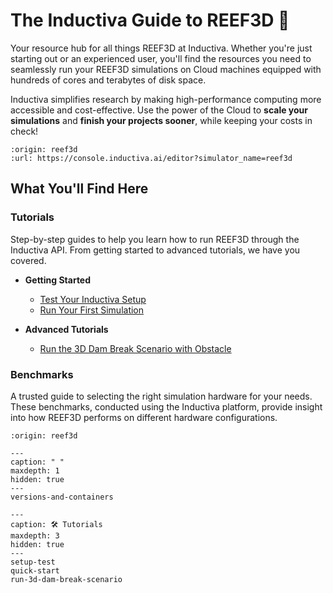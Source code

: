 # The Inductiva Guide to REEF3D 🌊

Your resource hub for all things REEF3D at Inductiva. Whether you're just starting out or an experienced user, you'll find the resources you need to seamlessly run your REEF3D simulations on Cloud machines equipped with hundreds of cores and terabytes of disk space.

Inductiva simplifies research by making high-performance computing more accessible and cost-effective. Use the power of the Cloud to **scale your simulations** and **finish your projects sooner**, while keeping your costs in check! 

```{python_editor}
:origin: reef3d
:url: https://console.inductiva.ai/editor?simulator_name=reef3d
```

## What You'll Find Here

### Tutorials
Step-by-step guides to help you learn how to run REEF3D through the Inductiva API. From getting started to advanced tutorials, we have you covered.

* **Getting Started**
    - [Test Your Inductiva Setup](setup-test)
    - [Run Your First Simulation](quick-start)

* **Advanced Tutorials**
    - [Run the 3D Dam Break Scenario with Obstacle](run-3d-dam-break-scenario)

### Benchmarks
A trusted guide to selecting the right simulation hardware for your needs. These benchmarks, conducted using the Inductiva platform, provide insight into how REEF3D performs on different hardware configurations.

```{banner}
:origin: reef3d
```

```{toctree}
---
caption: " "
maxdepth: 1
hidden: true
---
versions-and-containers
```

```{toctree}
---
caption: 🛠️ Tutorials
maxdepth: 3
hidden: true
---
setup-test
quick-start
run-3d-dam-break-scenario
```


